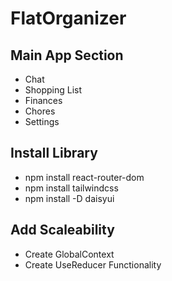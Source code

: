 # FlatOrganizer

## Main App Section

- Chat
- Shopping List
- Finances
- Chores
- Settings

## Install Library

- npm install react-router-dom
- npm install tailwindcss
- npm install -D daisyui

## Add Scaleability

- Create GlobalContext
- Create UseReducer Functionality
